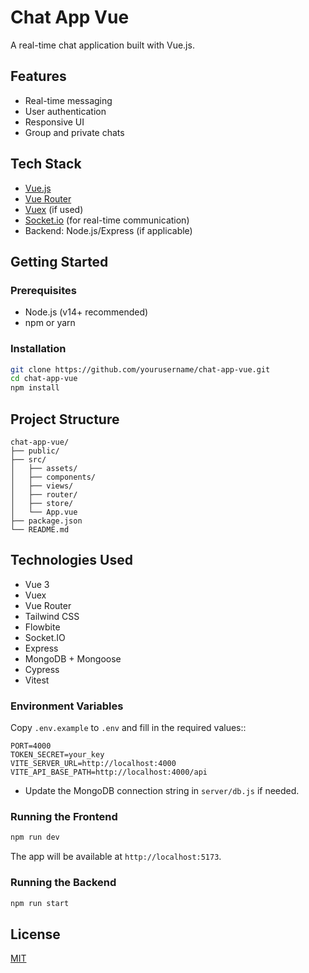 # Chat App Vue

A real-time chat application built with Vue.js.

## Features

- Real-time messaging
- User authentication
- Responsive UI
- Group and private chats

## Tech Stack

- [Vue.js](https://vuejs.org/)
- [Vue Router](https://router.vuejs.org/)
- [Vuex](https://vuex.vuejs.org/) (if used)
- [Socket.io](https://socket.io/) (for real-time communication)
- Backend: Node.js/Express (if applicable)

## Getting Started

### Prerequisites

- Node.js (v14+ recommended)
- npm or yarn

### Installation

```bash
git clone https://github.com/yourusername/chat-app-vue.git
cd chat-app-vue
npm install
```

## Project Structure

```
chat-app-vue/
├── public/
├── src/
│   ├── assets/
│   ├── components/
│   ├── views/
│   ├── router/
│   ├── store/
│   └── App.vue
├── package.json
└── README.md
```

## Technologies Used

- Vue 3
- Vuex
- Vue Router
- Tailwind CSS
- Flowbite
- Socket.IO
- Express
- MongoDB + Mongoose
- Cypress
- Vitest

### Environment Variables

Copy `.env.example` to `.env` and fill in the required values::

```
PORT=4000
TOKEN_SECRET=your_key
VITE_SERVER_URL=http://localhost:4000
VITE_API_BASE_PATH=http://localhost:4000/api
```

- Update the MongoDB connection string in `server/db.js` if needed.

### Running the Frontend

```bash
npm run dev
```

The app will be available at `http://localhost:5173`.

### Running the Backend

```bash
npm run start
```

## License

[MIT](LICENSE)
